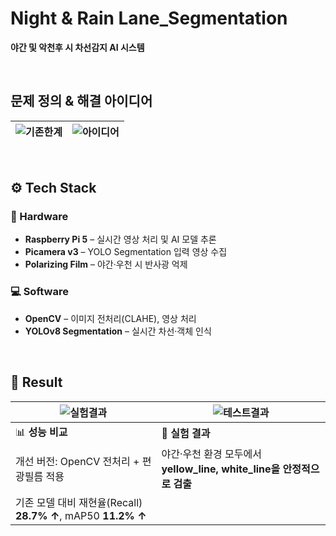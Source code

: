 # Night & Rain Lane_Segmentation
**야간 및 악천후 시 차선감지 AI 시스템**

<br>

## 문제 정의 & 해결 아이디어
![기존한계](https://github.com/user-attachments/assets/afbeddcf-9f4a-4b7b-aa4e-e9979ec06bbe) | ![아이디어](https://github.com/user-attachments/assets/455fb96a-5079-43e5-87d7-5b11186ee26c)
---|---|

<br>

## ⚙️ Tech Stack
### 🚀 Hardware
- **Raspberry Pi 5** – 실시간 영상 처리 및 AI 모델 추론
- **Picamera v3** – YOLO Segmentation 입력 영상 수집
- **Polarizing Film** – 야간·우천 시 반사광 억제

### 💻 Software
- **OpenCV** – 이미지 전처리(CLAHE), 영상 처리
- **YOLOv8 Segmentation** – 실시간 차선·객체 인식

<br>

## 🏁 Result

![실험결과](https://github.com/user-attachments/assets/45b5baf6-c1b4-47af-8f1f-879dd02035cf) | ![테스트결과](https://github.com/user-attachments/assets/8c406475-1547-45e0-9e92-2bac298b65ad)
---|---|
|📊 **성능 비교**|🧪 **실험 결과** |
| 개선 버전: OpenCV 전처리 + 편광필름 적용 | 야간·우천 환경 모두에서 **yellow_line, white_line을 안정적으로 검출**|
| 기존 모델 대비 재현율(Recall) **28.7% ↑**, mAP50 **11.2% ↑** | 
